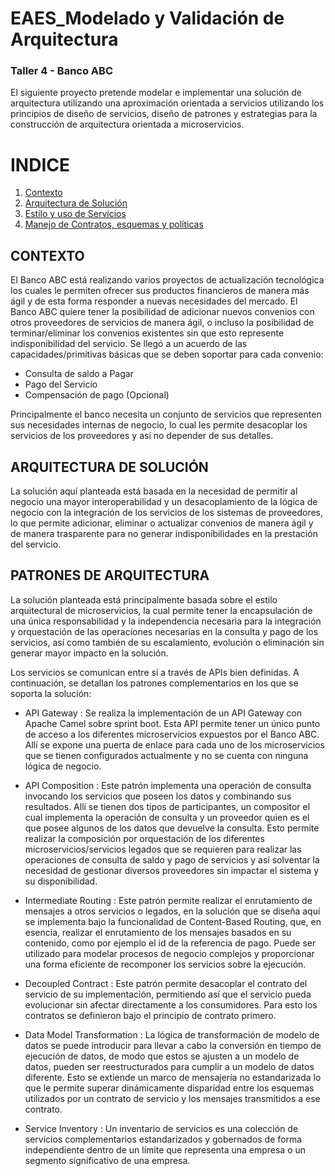 # EAES_Modelado y Validación de Arquitectura
### Taller 4 - Banco ABC
El siguiente proyecto pretende modelar e implementar una solución de arquitectura utilizando una aproximación orientada a servicios utilizando los principios de diseño de servicios, diseño de patrones y estrategias para la construcción de arquitectura orientada a microservicios.



# INDICE
1. [Contexto](#CONTEXTO)
2. [Arquitectura de Solución](#ARQUITECTURA-DE-SOLUCIÓN)
3. [Estilo y uso de Servicios](#estilo-y-uso-de-servicios)
4. [Manejo de Contratos, esquemas y políticas](#Manejo-de-Contratos,-esquemas-y-políticas)



## CONTEXTO

El Banco ABC está realizando varios proyectos de actualización tecnológica los cuales le permiten ofrecer sus productos financieros de manera más ágil y de esta forma responder a nuevas necesidades del mercado. El Banco ABC quiere tener la posibilidad de adicionar nuevos convenios con otros proveedores de servicios de manera ágil, o incluso la posibilidad de terminar/eliminar los convenios existentes sin que esto represente indisponibilidad del servicio. Se llegó a un acuerdo de las capacidades/primitivas básicas que se deben soportar para cada convenio:


- Consulta de saldo a Pagar
- Pago del Servicio
- Compensación de pago (Opcional)

Principalmente el banco necesita un conjunto de servicios que representen sus necesidades internas de negocio, lo cual les permite desacoplar los servicios de los proveedores y así no depender de sus detalles.

## ARQUITECTURA DE SOLUCIÓN

La solución aquí planteada está basada en la necesidad de permitir al negocio una mayor interoperabilidad y un desacoplamiento de la lógica de negocio con la integración de los servicios de los sistemas de proveedores, lo que permite adicionar, eliminar o actualizar convenios de manera ágil y de manera trasparente para no generar indisponibilidades en la prestación del servicio. 

## PATRONES DE ARQUITECTURA

La solución planteada está principalmente basada sobre el estilo arquitectural de microservicios, la cual permite tener la encapsulación de una única responsabilidad y la independencia necesaria para la integración y orquestación de las operaciones necesarias en la consulta y pago de los servicios, así como también de su escalamiento, evolución o eliminación sin generar mayor impacto en la solución.

Los servicios se comunican entre sí a través de APIs bien definidas. A continuación, se detallan los patrones complementarios en los que se soporta la solución: 

-	API Gateway : Se realiza la implementación de un API Gateway con Apache Camel sobre sprint boot. Esta API permite tener un único punto de acceso a los diferentes microservicios expuestos por el Banco ABC. Allí se expone una puerta de enlace para cada uno de los microservicios que se tienen configurados actualmente y no se cuenta con ninguna lógica de negocio.

-	API Composition : Este patrón implementa una operación de consulta invocando los servicios que poseen los datos y combinando sus resultados. Allí se tienen dos tipos de participantes, un compositor el cual implementa la operación de consulta y un proveedor quien es el que posee algunos de los datos que devuelve la consulta. Esto permite realizar la composición por orquestación de los diferentes microservicios/servicios legados que se requieren para realizar las operaciones de consulta de saldo y pago de servicios y así solventar la necesidad de gestionar diversos proveedores sin impactar el sistema y su disponibilidad.

-	Intermediate Routing : Este patrón permite realizar el enrutamiento de mensajes a otros servicios o legados, en la solución que se diseña aquí se implementa bajo la funcionalidad de Content-Based Routing, que, en esencia, realizar el enrutamiento de los mensajes basados en su contenido, como por ejemplo el id de la referencia de pago. Puede ser utilizado para modelar procesos de negocio complejos y proporcionar una forma eficiente de recomponer los servicios sobre la ejecución.

-	Decoupled Contract :  Este patrón permite desacoplar el contrato del servicio de su implementación, permitiendo así que el servicio pueda evolucionar sin afectar directamente a los consumidores. Para esto los contratos se definieron bajo el principio de contrato primero.

-	Data Model Transformation : La lógica de transformación de modelo de datos se puede introducir para llevar a cabo la conversión en tiempo de ejecución de datos, de modo que estos se ajusten a un modelo de datos, pueden ser reestructurados para cumplir a un modelo de datos diferente. Esto se extiende un marco de mensajería no estandarizada lo que le permite superar dinámicamente disparidad entre los esquemas utilizados por un contrato de servicio y los mensajes transmitidos a ese contrato.

-	Service Inventory : Un inventario de servicios es una colección de servicios complementarios estandarizados y gobernados de forma independiente dentro de un límite que representa una empresa o un segmento significativo de una empresa.

